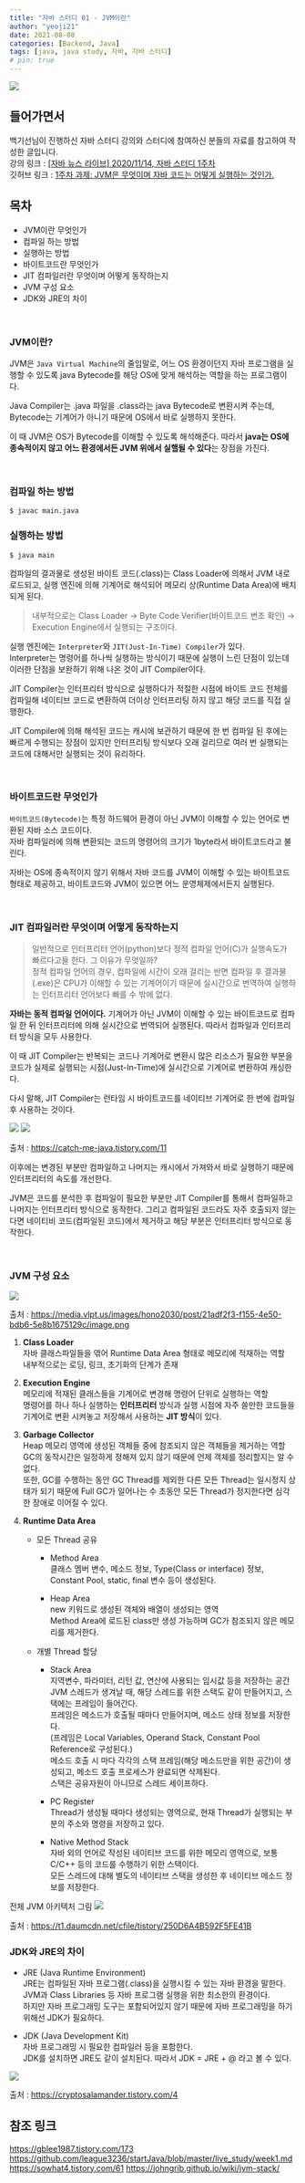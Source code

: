 ```yaml
---
title: "자바 스터디 01 - JVM이란"
author: "yeoji21"
date: 2021-08-08
categories: [Backend, Java]
tags: [java, java study, 자바, 자바 스터디]
# pin: true
---
```


<img src="https://media.vlpt.us/images/inhalin/post/b48b4cd3-619b-4bf4-939c-d3546dd2ec01/whiteship.png">


## 들어가면서
백기선님이 진행하신 자바 스터디 강의와 스터디에 참여하신 분들의 자료를 참고하여 작성한 글입니다.  
강의 링크 : [[자바 뉴스 라이브] 2020/11/14, 자바 스터디 1주차](https://www.youtube.com/watch?v=T7NyR5UvyYo)  
깃허브 링크 : [1주차 과제: JVM은 무엇이며 자바 코드는 어떻게 실행하는 것인가.](https://github.com/whiteship/live-study/issues/1)


## 목차
- JVM이란 무엇인가
- 컴파일 하는 방법
- 실행하는 방법
- 바이트코드란 무엇인가
- JIT 컴파일러란 무엇이며 어떻게 동작하는지
- JVM 구성 요소
- JDK와 JRE의 차이  
<br>

### JVM이란?
JVM은 `Java Virtual Machine`의 줄임말로, 어느 OS 환경이던지 자바 프로그램을 실행할 수 있도록 java Bytecode를 해당 OS에 맞게 해석하는 역할을 하는 프로그램이다.  

Java Compiler는 .java 파일을 .class라는 java Bytecode로 변환시켜 주는데, Bytecode는 기계어가 아니기 때문에 OS에서 바로 실행하지 못한다.  

이 때 JVM은 OS가 Bytecode를 이해할 수 있도록 해석해준다. 따라서 **java는 OS에 종속적이지 않고 어느 환경에서든 JVM 위에서 실핼될 수 있다**는 장점을 가진다. 

<br>

### 컴파일 하는 방법 
```console
$ javac main.java
```  


### 실행하는 방법
```console
$ java main
```
컴파일의 결과물로 생성된 바이트 코드(.class)는 Class Loader에 의해서 JVM 내로 로드되고, 실행 엔진에 의해 기계어로 해석되어 메모리 상(Runtime Data Area)에 배치되게 된다.   
> 내부적으로는 Class Loader -> Byte Code Verifier(바이트코드 변조 확인) -> Execution Engine에서 실행되는 구조이다.  

실행 엔진에는 `Interpreter`와 `JIT(Just-In-Time) Compiler`가 있다.   
Interpreter는 명령어를 하나씩 실행하는 방식이기 때문에 실행이 느린 단점이 있는데 이러한 단점을 보완하기 위해 나온 것이 JIT Compiler이다.  

JIT Compiler는 인터프리터 방식으로 실행하다가 적절한 시점에 바이트 코드 전체를 컴파일해 네이티브 코드로 변환하여 더이상 인터프리팅 하지 않고 해당 코드를 직접 실행한다.  

JIT Compiler에 의해 해석된 코드는 캐시에 보관하기 때문에 한 번 컴파일 된 후에는 빠르게 수행되는 장점이 있지만 인터프리팅 방식보다 오래 걸리므로 여러 번 실행되는 코드에 대해서만 실행되는 것이 유리하다. 

<br>

### 바이트코드란 무엇인가
`바이트코드(Bytecode)`는 특정 하드웨어 환경이 아닌 JVM이 이해할 수 있는 언어로 변환된 자바 소스 코드이다.   
자바 컴파일러에 의해 변환되는 코드의 명령어의 크기가 1byte라서 바이트코드라고 불린다.  

자바는 OS에 종속적이지 않기 위해서 자바 코드를 JVM이 이해할 수 있는 바이트코드 형태로 제공하고, 바이트코드와 JVM이 있으면 어느 운영체제에서든지 실행된다. 

<br>

### JIT 컴파일러란 무엇이며 어떻게 동작하는지
> 일반적으로 인터프리터 언어(python)보다 정적 컴파일 언어(C)가 실행속도가 빠르다고들 한다. 그 이유가 무엇일까?  
정적 컴파일 언어의 경우, 컴파일에 시간이 오래 걸리는 반면 컴파일 후 결과물(.exe)은 CPU가 이해할 수 있는 기계어이기 때문에 실시간으로 번역하여 실행하는 인터프리터 언어보다 빠를 수 밖에 없다.


**자바는 동적 컴파일 언어이다.** 기계어가 아닌 JVM이 이해할 수 있는 바이트코드로 컴파일 한 뒤 인터프리터에 의해 실시간으로 번역되어 실행된다. 따라서 컴파일과 인터프리터 방식을 모두 사용한다. 

이 때 JIT Compiler는 반복되는 코드나 기계어로 변환시 많은 리소스가 필요한 부분을 코드가 실제로 실행되는 시점(Just-In-Time)에 실시간으로 기계어로 변환하여 캐싱한다.  

다시 말해, JIT Compiler는 런타임 시 바이트코드를 네이티브 기계어로 한 번에 컴파일 후 사용하는 것이다. 

<img src="https://img1.daumcdn.net/thumb/R1280x0/?scode=mtistory2&fname=https%3A%2F%2Fblog.kakaocdn.net%2Fdn%2FdoANQP%2FbtqM639PEix%2Fu7FZUSbwnlW5sizN1GyBh1%2Fimg.png">

<img src="https://img1.daumcdn.net/thumb/R1280x0/?scode=mtistory2&fname=https%3A%2F%2Fblog.kakaocdn.net%2Fdn%2FnlncU%2FbtqM0sJZ9J4%2FQYbKBTdt5MZTrIM8RjWlYk%2Fimg.png">

출처 : <https://catch-me-java.tistory.com/11>  

이후에는 변경된 부분만 컴파일하고 나머지는 캐시에서 가져와서 바로 실행하기 때문에 인터프리터의 속도를 개선한다. 

JVM은 코드를 분석한 후 컴파일이 필요한 부분만 JIT Compiler를 통해서 컴파일하고 나머지는 인터프리터 방식으로 동작한다. 그리고 컴파일된 코드라도 자주 호출되지 않는다면 네이티비 코드(컴파일된 코드)에서 제거하고 해당 부분은 인터프리터 방식으로 동작한다. 

<br>

### JVM 구성 요소
<img src="https://media.vlpt.us/images/hono2030/post/21adf2f3-f155-4e50-bdb6-5e8b1675129c/image.png">

출처 : <https://media.vlpt.us/images/hono2030/post/21adf2f3-f155-4e50-bdb6-5e8b1675129c/image.png>


1. **Class Loader**   
자바 클래스파일들을 엮어 Runtime Data Area 형태로 메모리에 적재하는 역할  
내부적으로는 로딩, 링크, 초기화의 단계가 존재

2. **Execution Engine**  
   메모리에 적재된 클래스들을 기계어로 변경해 명령어 단위로 실행하는 역할  
   명령어를 하나 하나 실행하는 **인터프리터** 방식과 실행 시점에 자주 쓸만한 코드들을 기계어로 변환 시켜놓고 저장해서 사용하는 **JIT 방식**이 있다. 

3. **Garbage Collector**   
Heap 메모리 영역에 생성된 객체들 중에 참조되지 않은 객체들을 제거하는 역할  
GC의 동작시간은 일정하게 정해져 있지 않기 때문에 언제 객체를 정리할지는 알 수 없다.  
또한, GC를 수행하는 동안 GC Thread를 제외한 다른 모든 Thread는 일시정지 상태가 되기 때문에 Full GC가 일어나는 수 초동안 모든 Thread가 정지한다면 심각한 장애로 이어질 수 있다.

4. **Runtime Data Area**  
  
   - 모든 Thread 공유  
      - Method Area  
     클래스 멤버 변수, 메소드 정보, Type(Class or interface) 정보, Constant Pool, static, final 변수 등이 생성된다.

      - Heap Area  
      new 키워드로 생성된 객체와 배열이 생성되는 영역  
      Method Area에 로드된 class만 생성 가능하며 GC가 참조되지 않은 메모리를 제거한다.  

   - 개별 Thread 할당  
      - Stack Area  
      지역변수, 파라미터, 리턴 값, 연산에 사용되는 임시값 등을 저장하는 공간  
      JVM 스레드가 생겨날 때, 해당 스레드를 위한 스택도 같이 만들어지고, 스택에는 프레임이 들어간다.  
      프레임은 메소드가 호출될 때마다 만들어지며, 메소드 상태 정보를 저장한다.  
      (프레임은 Local Variables, Operand Stack, Constant Pool Reference로 구성된다.)  
       메소드 호출 시 마다 각각의 스택 프레임(해당 메소드만을 위한 공간)이 생성되고, 메소드 호출 프로세스가 완료되면 삭제된다.  
       스택은 공유자원이 아니므로 스레드 세이프하다.  

      - PC Register  
       Thread가 생성될 때마다 생성되는 영역으로, 현재 Thread가 실행되는 부분의 주소와 명령을 저장하고 있다.

      - Native Method Stack  
       자바 외의 언어로 작성된 네이티브 코드를 위한 메모리 영역으로, 보통 C/C++ 등의 코드를 수행하기 위한 스택이다.  
       모든 스레드에 대해 별도의 네이티브 스택을 생성한 후 네이티브 메소드 정보를 저장한다. 


전체 JVM 아키텍처 그림
<img src="https://t1.daumcdn.net/cfile/tistory/250D6A4B592F5FE41B">

출처 : <https://t1.daumcdn.net/cfile/tistory/250D6A4B592F5FE41B>
<br>

### JDK와 JRE의 차이  

- JRE (Java Runtime Environment)  
  JRE는 컴파일된 자바 프로그램(.class)을 실행시킬 수 있는 자바 환경을 말한다.  
  JVM과 Class Libraries 등 자바 프로그램 실행을 위한 최소한의 환경이다.  
  하지만 자바 프로그래밍 도구는 포함되어있지 않기 때문에 자바 프로그래밍을 하기 위해선 JDK가 필요하다.  

- JDK (Java Development Kit)  
자바 프로그래밍 시 필요한 컴파일러 등을 포함한다.  
JDK를 설치하면 JRE도 같이 설치된다. 따라서 JDK = JRE + @ 라고 볼 수 있다.

<img src="https://img1.daumcdn.net/thumb/R1280x0/?scode=mtistory2&fname=https%3A%2F%2Fblog.kakaocdn.net%2Fdn%2Fc00klf%2FbtqAjMzLyF2%2F6sU1VGp5vqAYIPLsXpakpK%2Fimg.png">

출처 : <https://cryptosalamander.tistory.com/4>
<br>

## 참조 링크
<https://gblee1987.tistory.com/173>
<https://github.com/league3236/startJava/blob/master/live_study/week1.md>
<https://sowhat4.tistory.com/61>
<https://johngrib.github.io/wiki/jvm-stack/>
